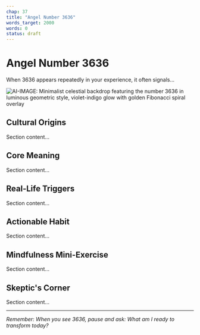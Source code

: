 ```yaml
---
chap: 37
title: "Angel Number 3636"
words_target: 2000
words: 0
status: draft
---
```


# Angel Number 3636

When 3636 appears repeatedly in your experience, it often signals...

![AI-IMAGE: Minimalist celestial backdrop featuring the number 3636 in luminous geometric style, violet-indigo glow with golden Fibonacci spiral overlay]()

## Cultural Origins

Section content...

## Core Meaning

Section content...

## Real-Life Triggers

Section content...

## Actionable Habit

Section content...

## Mindfulness Mini-Exercise

Section content...

## **Skeptic's Corner**

Section content...

---

*Remember: When you see 3636, pause and ask: What am I ready to transform today?*
